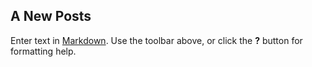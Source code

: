## A New Posts

Enter text in [Markdown](http://daringfireball.net/projects/markdown/). Use the toolbar above, or click the **?** button for formatting help.
